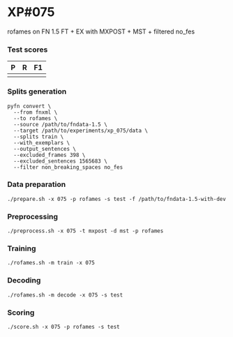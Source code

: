 # XP\#075

rofames on FN 1.5 FT + EX with MXPOST + MST + filtered no_fes

### Test scores
| P| R | F1 |
| --- | --- | --- |
|  |  |  |

### Splits generation
```
pyfn convert \
  --from fnxml \
  --to rofames \
  --source /path/to/fndata-1.5 \
  --target /path/to/experiments/xp_075/data \
  --splits train \
  --with_exemplars \
  --output_sentences \
  --excluded_frames 398 \
  --excluded_sentences 1565683 \
  --filter non_breaking_spaces no_fes
```

### Data preparation
```
./prepare.sh -x 075 -p rofames -s test -f /path/to/fndata-1.5-with-dev
```

### Preprocessing
```
./preprocess.sh -x 075 -t mxpost -d mst -p rofames
```

### Training
```
./rofames.sh -m train -x 075
```

### Decoding
```
./rofames.sh -m decode -x 075 -s test
```

### Scoring
```
./score.sh -x 075 -p rofames -s test
```
